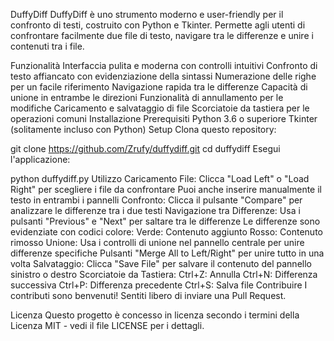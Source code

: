 DuffyDiff
DuffyDiff è uno strumento moderno e user-friendly per il confronto di testi, costruito con Python e Tkinter. Permette agli utenti di confrontare facilmente due file di testo, navigare tra le differenze e unire i contenuti tra i file.

Funzionalità
Interfaccia pulita e moderna con controlli intuitivi
Confronto di testo affiancato con evidenziazione della sintassi
Numerazione delle righe per un facile riferimento
Navigazione rapida tra le differenze
Capacità di unione in entrambe le direzioni
Funzionalità di annullamento per le modifiche
Caricamento e salvataggio di file
Scorciatoie da tastiera per le operazioni comuni
Installazione
Prerequisiti
Python 3.6 o superiore
Tkinter (solitamente incluso con Python)
Setup
Clona questo repository:

git clone https://github.com/Zrufy/duffydiff.git
cd duffydiff
Esegui l'applicazione:

python duffydiff.py
Utilizzo
Caricamento File:
Clicca "Load Left" o "Load Right" per scegliere i file da confrontare
Puoi anche inserire manualmente il testo in entrambi i pannelli
Confronto:
Clicca il pulsante "Compare" per analizzare le differenze tra i due testi
Navigazione tra Differenze:
Usa i pulsanti "Previous" e "Next" per saltare tra le differenze
Le differenze sono evidenziate con codici colore:
Verde: Contenuto aggiunto
Rosso: Contenuto rimosso
Unione:
Usa i controlli di unione nel pannello centrale per unire differenze specifiche
Pulsanti "Merge All to Left/Right" per unire tutto in una volta
Salvataggio:
Clicca "Save File" per salvare il contenuto del pannello sinistro o destro
Scorciatoie da Tastiera:
Ctrl+Z: Annulla
Ctrl+N: Differenza successiva
Ctrl+P: Differenza precedente
Ctrl+S: Salva file
Contribuire
I contributi sono benvenuti! Sentiti libero di inviare una Pull Request.

Licenza
Questo progetto è concesso in licenza secondo i termini della Licenza MIT - vedi il file LICENSE per i dettagli.
